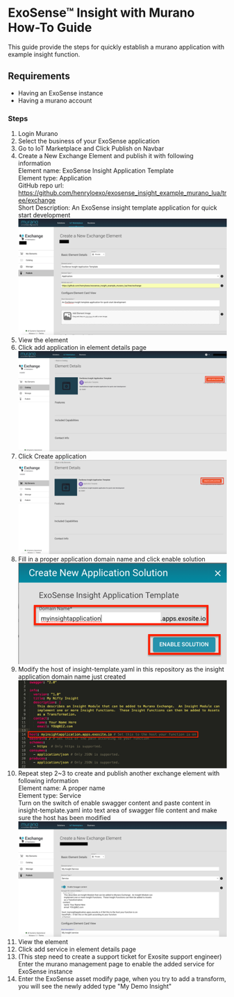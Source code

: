 # ExoSense™ Insight with Murano How-To Guide

This guide provide the steps for quickly establish a murano application with example insight function.

## Requirements
* Having an ExoSense instance
* Having a murano account 

### Steps
1. Login Murano
2. Select the business of your ExoSense application
3. Go to IoT Marketplace and Click Publish on Navbar
4. Create a New Exchange Element and publish it with following information  
Element name: ExoSense Insight Application Template  
Element type: Application  
GitHub repo url: https://github.com/henryloexo/exosense_insight_example_murano_lua/tree/exchange  
Short Description: An ExoSense insight template application for quick start development  
![](./docimages/publish-private-exchange-element.png)
5. View the element 
6. Click add application in element details page
![](./docimages/add-application.png)
7. Click Create application
![](./docimages/create-application.png)
8. Fill in a proper application domain name and click enable solution
![](./docimages/enable-solution.png)
9. Modify the host of insight-template.yaml in this repository as the insight application domain name just created
![](./docimages/modify-host.png)
10. Repeat step 2~3 to create and publish another exchange element with following information  
Element name: A proper name  
Element type: Service  
Turn on the switch of enable swagger content and paste content in insight-template.yaml into text area of swagger file content and make sure the host has been modified  
![](./docimages/create-insight-service-element.png)
11. View the element 
12. Click add service in element details page
13. (This step need to create a support ticket for Exosite support engineer)  
Enter the murano management page to enable the added service for ExoSense instance
14. Enter the ExoSense asset modify page, when you try to add a transform, you will see the newly added type "My Demo Insight"

